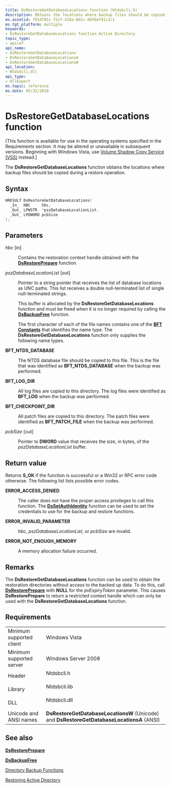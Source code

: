 ```yaml
---
title: DsRestoreGetDatabaseLocations function (Ntdsbcli.h)
description: Obtains the locations where backup files should be copied during a restore operation.
ms.assetid: f91d701c-72cf-418a-8d1c-6bf6ef41c2c1
ms.tgt_platform: multiple
keywords:
- DsRestoreGetDatabaseLocations function Active Directory
topic_type:
- apiref
api_name:
- DsRestoreGetDatabaseLocations
- DsRestoreGetDatabaseLocationsA
- DsRestoreGetDatabaseLocationsW
api_location:
- Ntdsbcli.dll
api_type:
- DllExport
ms.topic: reference
ms.date: 05/31/2018
---
```


# DsRestoreGetDatabaseLocations function

\[This function is available for use in the operating systems specified in the Requirements section. It may be altered or unavailable in subsequent versions. Beginning with Windows Vista, use [Volume Shadow Copy Service (VSS)](https://go.microsoft.com/fwlink/p/?linkid=99156) instead.\]

The **DsRestoreGetDatabaseLocations** function obtains the locations where backup files should be copied during a restore operation.

## Syntax


```C++
HRESULT DsRestoreGetDatabaseLocations(
  _In_  HBC     hbc,
  _Out_ LPWSTR  *pszDatabaseLocationList,
  _Out_ LPDWORD pcbSize
);
```



## Parameters

<dl> <dt>

*hbc* \[in\]
</dt> <dd>

Contains the restoration context handle obtained with the [**DsRestorePrepare**](dsrestoreprepare.md) function.

</dd> <dt>

*pszDatabaseLocationList* \[out\]
</dt> <dd>

Pointer to a string pointer that receives the list of database locations as UNC paths. This list receives a double null-terminated list of single null-terminated strings.

This buffer is allocated by the **DsRestoreGetDatabaseLocations** function and must be freed when it is no longer required by calling the [**DsBackupFree**](dsbackupfree.md) function.

The first character of each of the file names contains one of the [**BFT Constants**](bft-constants.md) that identifies the name type. The **DsRestoreGetDatabaseLocations** function only supplies the following name types.

<dt>

<span id="BFT_NTDS_DATABASE"></span><span id="bft_ntds_database"></span>

<span id="BFT_NTDS_DATABASE"></span><span id="bft_ntds_database"></span>**BFT\_NTDS\_DATABASE**


</dt> <dd>

The NTDS database file should be copied to this file. This is the file that was identified as **BFT\_NTDS\_DATABASE** when the backup was performed.

</dd> <dt>

<span id="BFT_LOG_DIR"></span><span id="bft_log_dir"></span>

<span id="BFT_LOG_DIR"></span><span id="bft_log_dir"></span>**BFT\_LOG\_DIR**


</dt> <dd>

All log files are copied to this directory. The log files were identified as **BFT\_LOG** when the backup was performed.

</dd> <dt>

<span id="BFT_CHECKPOINT_DIR"></span><span id="bft_checkpoint_dir"></span>

<span id="BFT_CHECKPOINT_DIR"></span><span id="bft_checkpoint_dir"></span>**BFT\_CHECKPOINT\_DIR**


</dt> <dd>

All patch files are copied to this directory. The patch files were identified as **BFT\_PATCH\_FILE** when the backup was performed.

</dd> </dl> </dd> <dt>

*pcbSize* \[out\]
</dt> <dd>

Pointer to **DWORD** value that receives the size, in bytes, of the *pszDatabaseLocationList* buffer.

</dd> </dl>

## Return value

Returns **S\_OK** if the function is successful or a Win32 or RPC error code otherwise. The following list lists possible error codes.

<dl> <dt>

**ERROR\_ACCESS\_DENIED**
</dt> <dd>

The caller does not have the proper access privileges to call this function. The [**DsSetAuthIdentity**](dssetauthidentity.md) function can be used to set the credentials to use for the backup and restore functions.

</dd> <dt>

**ERROR\_INVALID\_PARAMETER**
</dt> <dd>

*hbc*, *pszDatabaseLocationList*, or *pcbSize* are invalid.

</dd> <dt>

**ERROR\_NOT\_ENOUGH\_MEMORY**
</dt> <dd>

A memory allocation failure occurred.

</dd> </dl>

## Remarks

The **DsRestoreGetDatabaseLocations** function can be used to obtain the restoration directories without access to the backed up data. To do this, call [**DsRestorePrepare**](dsrestoreprepare.md) with **NULL** for the *pvExpiryToken* parameter. This causes **DsRestorePrepare** to return a restricted context handle which can only be used with the **DsRestoreGetDatabaseLocations** function.

## Requirements



|                                     |                                                                                                       |
|-------------------------------------|-------------------------------------------------------------------------------------------------------|
| Minimum supported client<br/> | Windows Vista<br/>                                                                              |
| Minimum supported server<br/> | Windows Server 2008<br/>                                                                        |
| Header<br/>                   | <dl> <dt>Ntdsbcli.h</dt> </dl>                 |
| Library<br/>                  | <dl> <dt>Ntdsbcli.lib</dt> </dl>               |
| DLL<br/>                      | <dl> <dt>Ntdsbcli.dll</dt> </dl>               |
| Unicode and ANSI names<br/>   | **DsRestoreGetDatabaseLocationsW** (Unicode) and **DsRestoreGetDatabaseLocationsA** (ANSI)<br/> |



## See also

<dl> <dt>

[**DsRestorePrepare**](dsrestoreprepare.md)
</dt> <dt>

[**DsBackupFree**](dsbackupfree.md)
</dt> <dt>

[Directory Backup Functions](directory-backup-functions.md)
</dt> <dt>

[Restoring Active Directory](restoring-an-active-directory-server.md)
</dt> </dl>

 

 





